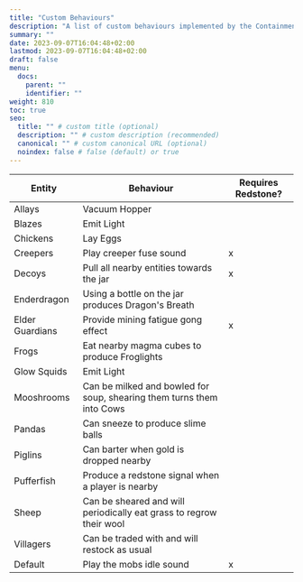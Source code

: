 ```yaml
---
title: "Custom Behaviours"
description: "A list of custom behaviours implemented by the Containment Jars"
summary: ""
date: 2023-09-07T16:04:48+02:00
lastmod: 2023-09-07T16:04:48+02:00
draft: false
menu:
  docs:
    parent: ""
    identifier: ""
weight: 810
toc: true
seo:
  title: "" # custom title (optional)
  description: "" # custom description (recommended)
  canonical: "" # custom canonical URL (optional)
  noindex: false # false (default) or true
---
```


| Entity          | Behaviour                                                             | Requires Redstone? |
| --------------- | --------------------------------------------------------------------- | ------------------ |
| Allays          | Vacuum Hopper                                                         |                    |
| Blazes          | Emit Light                                                            |                    |
| Chickens        | Lay Eggs                                                              |                    |
| Creepers        | Play creeper fuse sound                                               | x                  |
| Decoys          | Pull all nearby entities towards the jar                              | x                  |
| Enderdragon     | Using a bottle on the jar produces Dragon's Breath                    |                    |
| Elder Guardians | Provide mining fatigue gong effect                                    | x                  |
| Frogs           | Eat nearby magma cubes to produce Froglights                          |                    |
| Glow Squids     | Emit Light                                                            |                    |
| Mooshrooms      | Can be milked and bowled for soup, shearing them turns them into Cows |                    |
| Pandas          | Can sneeze to produce slime balls                                     |                    |
| Piglins         | Can barter when gold is dropped nearby                                |                    |
| Pufferfish      | Produce a redstone signal when a player is nearby                     |                    |
| Sheep           | Can be sheared and will periodically eat grass to regrow their wool   |                    |
| Villagers       | Can be traded with and will restock as usual                          |                    |
| Default         | Play the mobs idle sound                                              | x                  |
